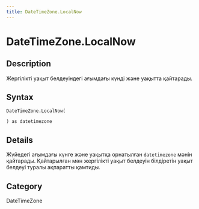 ```yaml
---
title: DateTimeZone.LocalNow
---
```


# DateTimeZone.LocalNow


## Description

Жергілікті уақыт белдеуіндегі ағымдағы күнді және уақытта қайтарады.


## Syntax

```powerquery
DateTimeZone.LocalNow(

) as datetimezone
```


## Details

Жүйедегі ағымдағы күнге және уақытқа орнатылған <code>datetimezone</code> мәнін қайтарады.     Қайтарылған мән жергілікті уақыт белдеуін білдіретін уақыт белдеуі туралы ақпаратты қамтиды.



## Category
DateTimeZone
